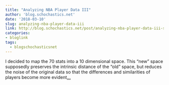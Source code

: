 ```yaml
---
title: "Analyzing NBA Player Data III"
author: 'blog.schochastics.net'
date: '2018-03-10'
slug: analyzing-nba-player-data-iii
link: http://blog.schochastics.net/post/analyzing-nba-player-data-iii-similarity-networks/
categories:
- bloglink
tags:
  - blogschochasticsnet
---
```


I decided to map the 70 stats into a 10 dimensional space. This “new” space supposedly preserves the intrinsic distance of the “old” space, but reduces the noise of the original data so that the differences and similarities of players become more evident[... <i class="fas fa-external-link-alt"></i>](http://blog.schochastics.net/post/analyzing-nba-player-data-iii-similarity-networks/)

